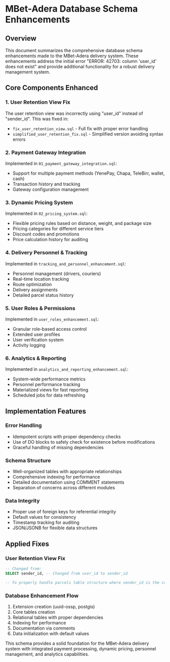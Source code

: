 # MBet-Adera Database Schema Enhancements

## Overview
This document summarizes the comprehensive database schema enhancements made to the MBet-Adera delivery system. These enhancements address the initial error "ERROR: 42703: column 'user_id' does not exist" and provide additional functionality for a robust delivery management system.

## Core Components Enhanced

### 1. User Retention View Fix
The user retention view was incorrectly using "user_id" instead of "sender_id". This was fixed in:
- `fix_user_retention_view.sql` - Full fix with proper error handling
- `simplified_user_retention_fix.sql` - Simplified version avoiding syntax errors

### 2. Payment Gateway Integration
Implemented in `01_payment_gateway_integration.sql`:
- Support for multiple payment methods (YenePay, Chapa, TeleBirr, wallet, cash)
- Transaction history and tracking
- Gateway configuration management

### 3. Dynamic Pricing System
Implemented in `02_pricing_system.sql`:
- Flexible pricing rules based on distance, weight, and package size
- Pricing categories for different service tiers
- Discount codes and promotions
- Price calculation history for auditing

### 4. Delivery Personnel & Tracking
Implemented in `tracking_and_personnel_enhancement.sql`:
- Personnel management (drivers, couriers)
- Real-time location tracking
- Route optimization
- Delivery assignments
- Detailed parcel status history

### 5. User Roles & Permissions
Implemented in `user_roles_enhancement.sql`:
- Granular role-based access control
- Extended user profiles
- User verification system
- Activity logging

### 6. Analytics & Reporting
Implemented in `analytics_and_reporting_enhancement.sql`:
- System-wide performance metrics
- Personnel performance tracking
- Materialized views for fast reporting
- Scheduled jobs for data refreshing

## Implementation Features

### Error Handling
- Idempotent scripts with proper dependency checks
- Use of DO blocks to safely check for existence before modifications
- Graceful handling of missing dependencies

### Schema Structure
- Well-organized tables with appropriate relationships
- Comprehensive indexing for performance
- Detailed documentation using COMMENT statements
- Separation of concerns across different modules

### Data Integrity
- Proper use of foreign keys for referential integrity
- Default values for consistency
- Timestamp tracking for auditing
- JSON/JSONB for flexible data structures

## Applied Fixes

### User Retention View Fix
```sql
-- Changed from:
SELECT sender_id, -- Changed from user_id to sender_id

-- To properly handle parcels table structure where sender_id is the correct column
```

### Database Enhancement Flow
1. Extension creation (uuid-ossp, postgis)
2. Core tables creation
3. Relational tables with proper dependencies
4. Indexing for performance
5. Documentation via comments
6. Data initialization with default values

This schema provides a solid foundation for the MBet-Adera delivery system with integrated payment processing, dynamic pricing, personnel management, and analytics capabilities. 